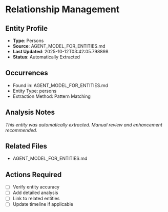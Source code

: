 # Relationship Management

## Entity Profile
- **Type**: Persons
- **Source**: AGENT_MODEL_FOR_ENTITIES.md
- **Last Updated**: 2025-10-12T03:42:05.798898
- **Status**: Automatically Extracted

## Occurrences
- Found in: AGENT_MODEL_FOR_ENTITIES.md
- Entity Type: persons
- Extraction Method: Pattern Matching

## Analysis Notes
*This entity was automatically extracted. Manual review and enhancement recommended.*

## Related Files
- AGENT_MODEL_FOR_ENTITIES.md

## Actions Required
- [ ] Verify entity accuracy
- [ ] Add detailed analysis
- [ ] Link to related entities
- [ ] Update timeline if applicable
